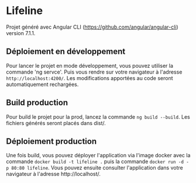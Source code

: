 # Lifeline

Projet généré avec Angular CLI (https://github.com/angular/angular-cli) version 7.1.1.

## Déploiement en développement

Pour lancer le projet en mode développement, vous pouvez utiliser la commande 'ng servce'. Puis vous rendre sur votre navigateur à l'adresse `http://localhost:4200/`. Les modifications apportées au code seront automatiquement rechargées.

## Build production

Pour build le projet pour la prod, lancez la commande `ng build --build`. Les fichiers générés seront placés dans dist/.

## Déploiement production

Une fois build, vous pouvez déployer l'application via l'image docker avec la commande `docker build -t lifeline .` puis la commande `docker run -d -p 80:80 lifeline`. Vous pouvez ensuite consulter l'application dans votre navigateur à l'adresse http://localhost/.
